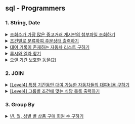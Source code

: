 ## sql - Programmers

### 1. String, Date

<details> 
<summary>
<a href="src/string_date/164671.sql"> 조회수가 가장 많은 중고거래 게시판의 첨부파일 조회하기 </a>
</summary> 
<ul>
<li><p>배운점</p>
<ul>
<li>view, views 는 예약어다!</li>
<li>where 절에 IN 키워드로 여러개 ROW를 비교 가능하다. +) 이게 더 시멘틱적인거같음.. FROM 절대 여러개 넣는 것 보다 좋아보여요! 멘토님 짱</li>
</ul>
</li>
<li><p>배운 키워드</p>
<ul>
<li>WHRER 절 IN</li>
<li>문자열 연결 : CONCAT</li>
</ul>
</li>
</ul>
</details>

<details> 
<summary>
<a href="src/string_date/131113.sql">조건별로 분류하여 주문상태 출력하기</a>
</summary>
<ul>
<li>배운점<ul>
<li>DATE_FORMAT(컬럼명, FORMAT)</li>
<li>IF 다중문으로 조건절 설정하기</li>
<li>문자열도 비교문이 가능하다. </li>
</ul>
</li>
<li>배운 키워드<ul>
<li>case when then when then else end</li>
<li>IS NULL </li>
</ul>
</li>
</ul>
</details>

<details> 
<summary>
<a href="src/string_date/157341.sql">대여 기록이 존재하는 자동차 리스트 구하기</a>
</summary> 
<ul>
<li>배운점<ul>
<li>like는 여러개 비교할 때 쓰는거 기 때문에 하나만 비교한다면 = 연산자를 활용하자.</li>
</ul>
</li>
<li>배운 키워드</li>
</ul>
</details>


<details> 
<summary>
<a href="src/string_date/59046.sql">루시와 엘라 찾기</a>
</summary>
</details>

<details> 
<summary>
<a href="src/string_date/59046.sql">오랜 기간 보호한 동물(2)</a>
</summary>
<ul>
<li><p>배운점</p>
<ul>
<li>날짜 비교할때 단순히 - 연산을 하면 알수없는 값이 나온다. 그렇기에 DateDiff를 이용하는 것이 좋음</li>
</ul>
</li>
<li><p>키워드</p>
<ul>
<li>DateDiff</li>
</ul>
</li>
</ul>

</details>


### 2. JOIN

<details>
<summary>
<a href="src/join/157339.sql">[Level4] 특정 기간동안 대여 가능한 자동차들의 대여비용 구하기</a>
</summary> 
<ul>
<li>배운점<ul>
<li>where절에서 컬럼 2개 시작, 종료날짜 사이에 존재하지 않는 달을 구할 경우 서브 쿼리로 구현해야 한다는 점을 배웠다.</li>
<li>특정 해당 월을 제외한 범위를 구할 때 유용하다.</li>
</ul>
</li>
<li>배운 키워드<ul>
<li>BETWEEN (A) AND (B)</li>
</ul>
</li>
</ul>
</details>

<details>
<summary>
<a href="src/join/131124.sql">[Level4] 그룹별 조건에 맞는 식당 목록 출력하기</a>
</summary> 
<ul>
<li>배운점<ul>
<li>서브쿼리에서 댓글 많이 단거 하나를 조회하기 위해서 MEMBER_ID를 그룹으로 묶고 결과에 대해서 조건을 사용하는 부분에서는 무조건 GROUP BY를 사용해야함을 깨달았다.</li>
</ul>
</li>
<li>키워드<ul>
<li>GROUP BY =&gt; ORDER BY COUNT(*)</li>
</ul>
</li>
</ul>

</details>

### 3. Group By

<details>
<summary>
<a href="src/group_by/131532.sql">년, 월, 성별 별 상품 구매 회원 수 구하기</a>
</summary> 
<ul>
<li><p>배운점</p>
<ul>
<li>USER_INFO 테이블과 ONLINE_SALE 테이블 두가지를 조인하면서 ONLINE_SALE 의 user_id가 여러번 중복될 수 있다는 사실을 알았다</li>
<li>해결 방법으로 COUNT안에 DISTICNT info.USER_ID로 해소하면서 해결가능 했다.</li>
</ul>
</li>
<li><p>키워드</p>
<ul>
<li>COUNT와 DISTICNT</li>
</ul>
</li>
</ul>

</details>